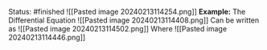 Status: #finished 
![[Pasted image 20240213114254.png]]
**Example:**
The Differential Equation
![[Pasted image 20240213114408.png]]
Can be written as 
![[Pasted image 20240213114502.png]]
Where
![[Pasted image 20240213114446.png]]


